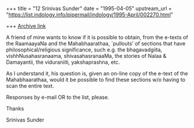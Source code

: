 +++
title = "12 Srinivas Sunder"
date = "1995-04-05"
upstream_url = "https://list.indology.info/pipermail/indology/1995-April/002270.html"

+++
[Archive link](https://list.indology.info/pipermail/indology/1995-April/002270.html)

A friend of mine wants to know if it is possible to obtain, from the
e-texts of the RaamaayaNa and the Mahabhaarathaa, `pullouts' of sections
that have philosophical/religious significance, such e.g. the bhagavadgiita, 
vishhNusahasranaama, shivasahasranaaMa, the stories of Nalaa & Damayantii,
the viduraniiti, yakshaprashna, etc. 

As I understand it, his question is, given an on-line copy of the e-text of the 
Mahabhaarathaa, would it be possible to find these sections w/o having to scan 
the entire text.

Responses by e-mail OR to the list, please.

Thanks

Srinivas Sunder





